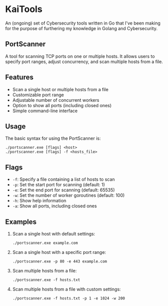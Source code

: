 # KaiTools

An (ongoing) set of Cybersecurity tools written in Go that I've been making for the purpose of furthering my knowledge in Golang and Cybersecurity.


## PortScanner

A tool for scanning TCP ports on one or multiple hosts. It allows users to specify port ranges, adjust concurrency, and scan multiple hosts from a file.

## Features

- Scan a single host or multiple hosts from a file
- Customizable port range
- Adjustable number of concurrent workers
- Option to show all ports (including closed ones)
- Simple command-line interface

## Usage

The basic syntax for using the PortScanner is:

```
./portscanner.exe [flags] <host>
./portscanner.exe [flags] -f <hosts_file>
```

## Flags

- `-f`: Specify a file containing a list of hosts to scan
- `-p`: Set the start port for scanning (default: 1)
- `-e`: Set the end port for scanning (default: 65535)
- `-w`: Set the number of worker goroutines (default: 100)
- `-h`: Show help information
- `-a`: Show all ports, including closed ones

## Examples

1. Scan a single host with default settings:
   ```
   ./portscanner.exe example.com
   ```

2. Scan a single host with a specific port range:
   ```
   ./portscanner.exe -p 80 -e 443 example.com
   ```

3. Scan multiple hosts from a file:
   ```
   ./portscanner.exe -f hosts.txt
   ```

4. Scan multiple hosts from a file with custom settings:
   ```
   ./portscanner.exe -f hosts.txt -p 1 -e 1024 -w 200
   ```